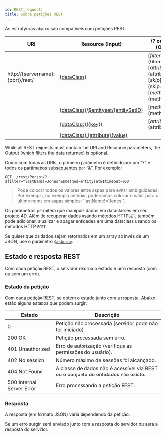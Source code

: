 ```yaml
---
id: REST_requests
title: Sobre petições REST
---
```



As estrutyuras abaixo são compatíveis com petições REST:

| URI                              | Resource (Input)                                                                                    | /? or &{filter} (Output)                                                                              |
| -------------------------------- | --------------------------------------------------------------------------------------------------- | ----------------------------------------------------------------------------------------------------- |
| http://{servername}:{port}/rest/ | [{dataClass}](%7BdataClass%7D.html)                                                                 | [$filter]($filter.md), [$attributes]($attributes.md), [$skip]($skip.md), [$method=...]($method.md)... |
|                                  | [{dataClass}](%7BdataClass%7D.html)/[$entityset/{entitySetID}](entityset.html#entitysetentitysetid) | [$method=...]($method.md)                                                                             |
|                                  | [{dataClass}({key})](%7BdataClass%7D.html#dataclasskey)                                             | [$attributes]($attributes.md)                                                                         |
|                                  | [{dataClass}:{attribute}(value)](%7BdataClass%7D.html#dataclassattributevalue)                      |                                                                                                       |

While all REST requests must contain the URI and Resource parameters, the Output (which filters the data returned) is optional.

Como com todas as URIs, o primeiro parâmetro é definido por um “?” e todos os parâmetros subsequentes por “&”. Por exemplo:

 `GET  /rest/Person/?$filter="lastName!=Jones"&$method=entityset&$timeout=600`
> Pode colocar todos os valores entre aspas para evitar ambiguidades. Por exemplo, no exemplo anterior, poderíamos colocar o valor para o último nome em aspas simples: "lastName!='Jones'".

Os parâmetros permitem que manipule dados em dataclasses em seu projeto 4D. Além de recuperar dados usando métodos HTTP`GET`, também pode adicionar, atualizar e apagar entidades em uma dataclass usando os métodos HTTP `POST`.

Se quiser que os dados sejam retornados em um array ao invés de um JSON, use o parâmetro [`$asArray`]($asArray.md).


## Estado e resposta REST
Com cada petição REST, o servidor retorna o estado e uma resposta (com ou sem um erro).

### Estado da petição
Com cada petição REST, se obtém o estado junto com a resposta. Abaixo estão alguns estados que podem surgir:

| Estado                    | Descrição                                                                         |
| ------------------------- | --------------------------------------------------------------------------------- |
| 0                         | Petição não processada (servidor pode não ter iniciado).                          |
| 200 OK                    | Petição processada sem erro.                                                      |
| 401 Unauthorized          | Erro de autorização (verifique as permissões do usuário).                         |
| 402 No session            | Número máximo de sessões foi alcançado.                                           |
| 404 Not Found             | A classe de dados não é acessível via REST ou o conjunto de entidades não existe. |
| 500 Internal Server Error | Erro processando a petição REST.                                                  |

### Resposta

A resposta (em formato JSON) varia dependendo da petição.

Se um erro surgir, será enviado junto com a resposta do servidor ou será a resposta do servidor.

 

